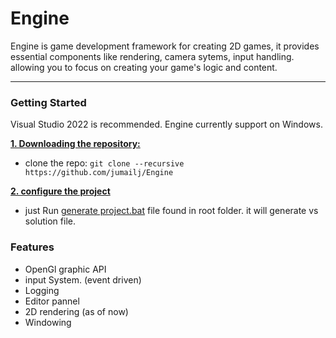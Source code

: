 # Engine
Engine is game development framework for creating 2D games, it provides essential components like rendering, camera sytems, input handling.
allowing you to focus on creating your game's logic and content.

---
### Getting Started  
Visual Studio 2022 is recommended. Engine currently support on Windows.

<ins>**1. Downloading the repository:**</ins><br>
- clone the repo: ```git clone --recursive https://github.com/jumailj/Engine```

<ins>**2. configure the project**</ins> <br>
- just Run [generate project.bat](https://github.com/jumailj/Engine/blob/main/Generate%20Project.bat) file found in root folder. it will generate  vs solution file.


### Features  
- OpenGl graphic API
- input System. (event driven)
- Logging
- Editor pannel
- 2D rendering (as of now)
- Windowing

